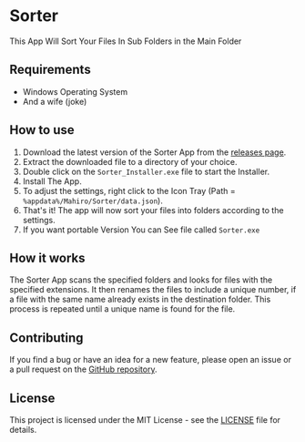 # Sorter
This App Will Sort Your Files In Sub Folders in the Main Folder

## Requirements
- Windows Operating System
- And a wife (joke)


## How to use
1. Download the latest version of the Sorter App from the [releases page](https://github.com/mahirox36/Sorter/releases).
2. Extract the downloaded file to a directory of your choice.
3. Double click on the ```Sorter_Installer.exe``` file to start the Installer.
4. Install The App.
5. To adjust the settings, right click to the Icon Tray (Path =  ```%appdata%/Mahiro/Sorter/data.json```).
6. That's it! The app will now sort your files into folders according to the settings.
7. If you want portable Version You can See file called ```Sorter.exe```


## How it works
The Sorter App scans the specified folders and looks for files with the specified extensions. It then renames the files to include a unique number, if a file with the same name already exists in the destination folder. This process is repeated until a unique name is found for the file.

## Contributing
If you find a bug or have an idea for a new feature, please open an issue or a pull request on the [GitHub repository](https://github.com/mahirox36/Sorter).

## License
This project is licensed under the MIT License - see the [LICENSE](https://github.com/mahirox36/Sorter/blob/main/LICENSE) file for details.
